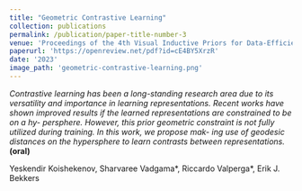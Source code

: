 ```yaml
---
title: "Geometric Contrastive Learning"
collection: publications
permalink: /publication/paper-title-number-3
venue: 'Proceedings of the 4th Visual Inductive Priors for Data-Efficient Deep Learning Workshop at ICCV 2023'
paperurl: 'https://openreview.net/pdf?id=cE4BY5XrzR'
date: '2023'
image_path: 'geometric-contrastive-learning.png'
---
```


*Contrastive learning has been a long-standing research area due to its versatility and importance in learning representations. Recent works have shown improved results if the learned representations are constrained to be on a hy- persphere. However, this prior geometric constraint is not fully utilized during training. In this work, we propose mak- ing use of geodesic distances on the hypersphere to learn contrasts between representations.* **(oral)**


Yeskendir Koishekenov, Sharvaree Vadgama\*, Riccardo Valperga\*, Erik J. Bekkers